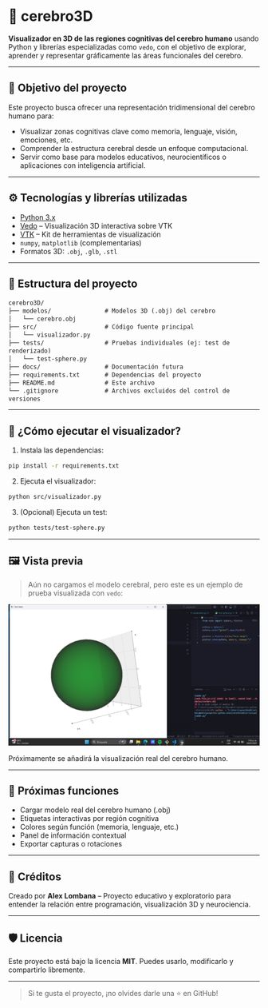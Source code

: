 # 🧠 cerebro3D

**Visualizador en 3D de las regiones cognitivas del cerebro humano** usando Python y librerías especializadas como `vedo`, con el objetivo de explorar, aprender y representar gráficamente las áreas funcionales del cerebro.

---

## 🎯 Objetivo del proyecto

Este proyecto busca ofrecer una representación tridimensional del cerebro humano para:

- Visualizar zonas cognitivas clave como memoria, lenguaje, visión, emociones, etc.
- Comprender la estructura cerebral desde un enfoque computacional.
- Servir como base para modelos educativos, neurocientíficos o aplicaciones con inteligencia artificial.

---

## ⚙️ Tecnologías y librerías utilizadas

- [Python 3.x](https://www.python.org/)
- [Vedo](https://vedo.embl.es/) – Visualización 3D interactiva sobre VTK
- [VTK](https://vtk.org/) – Kit de herramientas de visualización
- `numpy`, `matplotlib` (complementarias)
- Formatos 3D: `.obj`, `.glb`, `.stl`

---

## 📂 Estructura del proyecto

```
cerebro3D/
├── modelos/               # Modelos 3D (.obj) del cerebro
│   └── cerebro.obj
├── src/                   # Código fuente principal
│   └── visualizador.py
├── tests/                 # Pruebas individuales (ej: test de renderizado)
│   └── test-sphere.py
├── docs/                  # Documentación futura
├── requirements.txt       # Dependencias del proyecto
├── README.md              # Este archivo
└── .gitignore             # Archivos excluidos del control de versiones
```

---

## 🚀 ¿Cómo ejecutar el visualizador?

1. Instala las dependencias:

```bash
pip install -r requirements.txt
```

2. Ejecuta el visualizador:

```bash
python src/visualizador.py
```

3. (Opcional) Ejecuta un test:

```bash
python tests/test-sphere.py
```

---

## 🖼 Vista previa

> Aún no cargamos el modelo cerebral, pero este es un ejemplo de prueba visualizada con `vedo`:

![Test esfera](tests/test-sphere.png)

Próximamente se añadirá la visualización real del cerebro humano.

---

## 📌 Próximas funciones

- Cargar modelo real del cerebro humano (.obj)
- Etiquetas interactivas por región cognitiva
- Colores según función (memoria, lenguaje, etc.)
- Panel de información contextual
- Exportar capturas o rotaciones

---

## 🧠 Créditos

Creado por **Alex Lombana** – Proyecto educativo y exploratorio para entender la relación entre programación, visualización 3D y neurociencia.

---

## 🛡 Licencia

Este proyecto está bajo la licencia **MIT**. Puedes usarlo, modificarlo y compartirlo libremente.

---

> Si te gusta el proyecto, ¡no olvides darle una ⭐ en GitHub!
